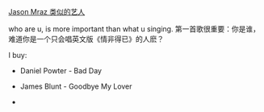 
[Jason Mraz 类似的艺人](http://www.xiami.com/artist/Whpccf44)

who are u, is more important than what u singing. 第一首歌很重要：你是谁，难道你是一个只会唱英文版《情非得已》的人麽？

I buy:
- Daniel Powter - Bad Day
- James Blunt - Goodbye My Lover



-
